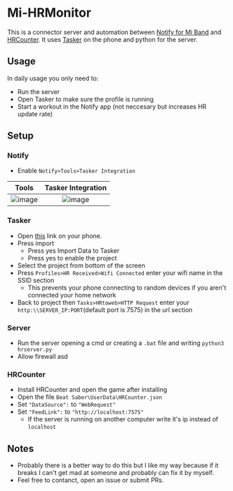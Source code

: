 # Mi-HRMonitor

This is a connector server and automation between [Notify for Mi Band](https://mibandnotify.com/) and [HRCounter](https://github.com/qe201020335/HRCounter).
It uses [Tasker](https://play.google.com/store/apps/details?id=net.dinglisch.android.taskerm) on the phone and python for the server.

## Usage
In daily usage you only need to:
- Run the server
- Open Tasker to make sure the profile is running
- Start a workout in the Notify app (not neccesary but increases HR update rate)


## Setup
### Notify
- Enable `Notify>Tools>Tasker Integration`

Tools | Tasker Integration
:----:|:----:
![image](https://user-images.githubusercontent.com/40366128/153191652-df0e4008-9974-414d-9de6-ec5230fdc227.png) | ![image](https://user-images.githubusercontent.com/40366128/153191707-fc658505-6d4c-4cd8-93b3-94c14fc94d1b.png)

### Tasker
- Open [this](https://taskernet.com/shares/?user=AS35m8ku9Pw0bnSHS7%2BZ7y1E2q4KHnPpDHYObULwmn66Y8z5T7zuiwcBTY98jwTDGZd2pA%3D%3D&id=Project%3AMi+Band+HR+Monitor) link on your phone.
- Press import
  - Press yes Import Data to Tasker
  - Press yes to enable the project
- Select the project from bottom of the screen 
- Press `Profiles>HR Received>Wifi Connected` enter your wifi name in the SSID section
  - This prevents your phone connecting to random devices if you aren't connected your home network
- Back to project then `Tasks>HRtoweb>HTTP Request` enter your `http:\\SERVER_IP:PORT`(default port is 7575) in the url section

### Server
- Run the server opening a cmd or creating a `.bat` file and writing `python3 hrserver.py`
- Allow firewall
asd

### HRCounter
- Install HRCounter and open the game after installing
- Open the file `Beat Saber\UserData\HRCounter.json`
- Set `"DataSource":` to `"WebRequest"`
- Set `"FeedLink":` to `"http://localhost:7575"`
  - If the server is running on another computer write it's ip instead of `localhost`

## Notes
- Probably there is a better way to do this but I like my way because if it breaks I can't get mad at someone and probably can fix it by myself.
- Feel free to contanct, open an issue or submit PRs.
